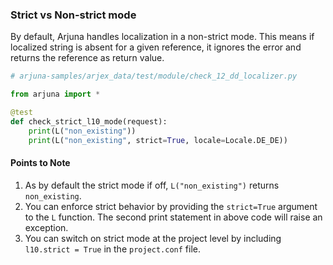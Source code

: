 ### Strict vs Non-strict mode

By default, Arjuna handles localization in a non-strict mode. This means if localized string is absent for a given reference, it ignores the error and returns the reference as return value.

```python
# arjuna-samples/arjex_data/test/module/check_12_dd_localizer.py

from arjuna import *

@test
def check_strict_l10_mode(request):
    print(L("non_existing"))
    print(L("non_existing", strict=True, locale=Locale.DE_DE))
```

#### Points to Note
1. As by default the strict mode if off, `L("non_existing")` returns `non_existing`.
2. You can enforce strict behavior by providing the `strict=True` argument to the `L` function. The second print statement in above code will raise an exception.
3. You can switch on strict mode at the project level by including `l10.strict = True` in the `project.conf` file.